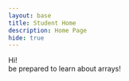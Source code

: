 ```yaml
---
layout: base
title: Student Home 
description: Home Page
hide: true
---
```


Hi! <br>
be prepared to learn about arrays!


